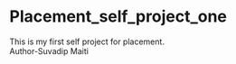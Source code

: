 # Placement_self_project_one
This is my  first self project for placement.
<br>
Author-Suvadip Maiti

